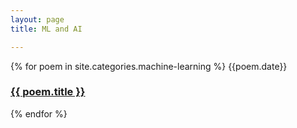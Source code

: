 ```yaml
---
layout: page
title: ML and AI

---
```


{% for poem in site.categories.machine-learning %}
  {{poem.date}}
  <h3><a href="{{ poem.url }}">{{ poem.title }}</a></h3>
{% endfor %}


[jekyll-organization]: https://github.com/jekyll
